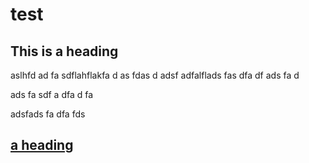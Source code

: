 # test

## This is a heading
aslhfd
ad
fa
sdflahflakfa
d
as
fdas
d
adsf
adfalflads
fas
dfa
df
ads
fa
d



ads
fa
sdf
a
dfa
d
fa



adsfads
fa
dfa
fds

## [a heading](this-is-a-heading) 
